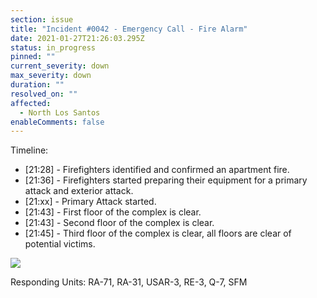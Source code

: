 ```yaml
---
section: issue
title: "Incident #0042 - Emergency Call - Fire Alarm"
date: 2021-01-27T21:26:03.295Z
status: in_progress
pinned: ""
current_severity: down
max_severity: down
duration: ""
resolved_on: ""
affected:
  - North Los Santos
enableComments: false
---
```

Timeline:

* \[21:28] - Firefighters identified and confirmed an apartment fire.
* \[21:36] - Firefighters started preparing their equipment for a primary attack and exterior attack.
* \[21:xx] - Primary Attack started.
* \[21:43] - First floor of the complex is clear.
* \[21:43] - Second floor of the complex is clear.
* \[21:45] - Third floor of the complex is clear, all floors are clear of potential victims.

![](https://i.imgur.com/rKqMYr0.png)

Responding Units: RA-71, RA-31, USAR-3, RE-3, Q-7, SFM